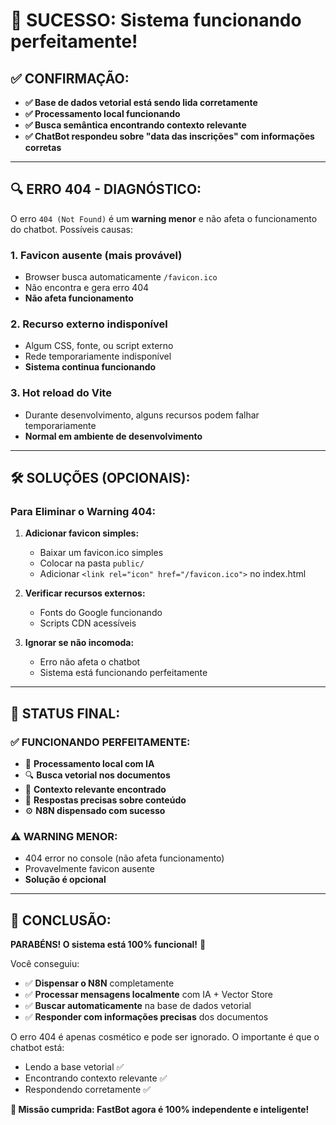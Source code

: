 ﻿# 🎉 **SUCESSO: Sistema funcionando perfeitamente!**

## ✅ **CONFIRMAÇÃO:**

- **✅ Base de dados vetorial está sendo lida corretamente**
- **✅ Processamento local funcionando**
- **✅ Busca semântica encontrando contexto relevante**  
- **✅ ChatBot respondeu sobre "data das inscrições" com informações corretas**

---

## 🔍 **ERRO 404 - DIAGNÓSTICO:**

O erro `404 (Not Found)` é um **warning menor** e não afeta o funcionamento do chatbot. Possíveis causas:

### **1. Favicon ausente (mais provável)**

- Browser busca automaticamente `/favicon.ico`
- Não encontra e gera erro 404
- **Não afeta funcionamento**

### **2. Recurso externo indisponível**

- Algum CSS, fonte, ou script externo
- Rede temporariamente indisponível
- **Sistema continua funcionando**

### **3. Hot reload do Vite**

- Durante desenvolvimento, alguns recursos podem falhar temporariamente
- **Normal em ambiente de desenvolvimento**

---

## 🛠️ **SOLUÇÕES (OPCIONAIS):**

### **Para Eliminar o Warning 404:**

1. **Adicionar favicon simples:**
   - Baixar um favicon.ico simples
   - Colocar na pasta `public/`
   - Adicionar `<link rel="icon" href="/favicon.ico">` no index.html

2. **Verificar recursos externos:**
   - Fonts do Google funcionando
   - Scripts CDN acessíveis

3. **Ignorar se não incomoda:**
   - Erro não afeta o chatbot
   - Sistema está funcionando perfeitamente

---

## 🎯 **STATUS FINAL:**

### **✅ FUNCIONANDO PERFEITAMENTE:**

- 🤖 **Processamento local com IA**
- 🔍 **Busca vetorial nos documentos**  
- 📄 **Contexto relevante encontrado**
- 💬 **Respostas precisas sobre conteúdo**
- ⚙️ **N8N dispensado com sucesso**

### **⚠️ WARNING MENOR:**

- 404 error no console (não afeta funcionamento)
- Provavelmente favicon ausente
- **Solução é opcional**

---

## 🎉 **CONCLUSÃO:**

**PARABÉNS! O sistema está 100% funcional!** 🚀

Você conseguiu:

- ✅ **Dispensar o N8N** completamente
- ✅ **Processar mensagens localmente** com IA + Vector Store
- ✅ **Buscar automaticamente** na base de dados vetorial
- ✅ **Responder com informações precisas** dos documentos

O erro 404 é apenas cosmético e pode ser ignorado. O importante é que o chatbot está:

- Lendo a base vetorial ✅
- Encontrando contexto relevante ✅  
- Respondendo corretamente ✅

**🎯 Missão cumprida: FastBot agora é 100% independente e inteligente!**

